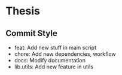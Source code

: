 # Thesis


## Commit Style
- feat: Add new stuff in main script
- chore: Add new dependencies, workflow
- docs: Modify documentation
- lib.utils: Add new feature in utils

